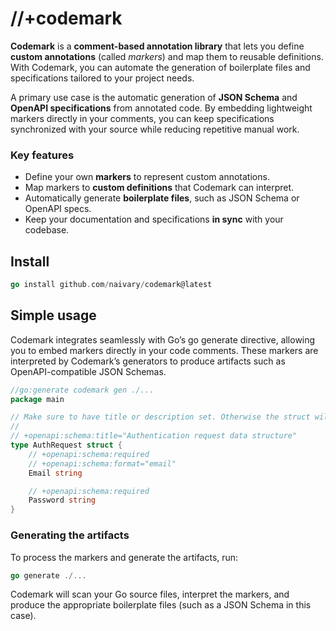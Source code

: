 # //+codemark

**Codemark** is a **comment-based annotation library** that lets you define
**custom annotations** (called _markers_) and map them to reusable definitions.
With Codemark, you can automate the generation of boilerplate files and
specifications tailored to your project needs.

A primary use case is the automatic generation of **JSON Schema** and **OpenAPI
specifications** from annotated code. By embedding lightweight markers directly
in your comments, you can keep specifications synchronized with your source
while reducing repetitive manual work.

### Key features

- Define your own **markers** to represent custom annotations.
- Map markers to **custom definitions** that Codemark can interpret.
- Automatically generate **boilerplate files**, such as JSON Schema or OpenAPI
  specs.
- Keep your documentation and specifications **in sync** with your codebase.

## Install

```go
go install github.com/naivary/codemark@latest
```

## Simple usage

Codemark integrates seamlessly with Go’s go generate directive, allowing you to
embed markers directly in your code comments. These markers are interpreted by
Codemark’s generators to produce artifacts such as OpenAPI-compatible JSON
Schemas.

```go
//go:generate codemark gen ./...
package main

// Make sure to have title or description set. Otherwise the struct will be ignored.
// 
// +openapi:schema:title="Authentication request data structure"
type AuthRequest struct {
    // +openapi:schema:required
    // +openapi:schema:format="email"
    Email string

    // +openapi:schema:required
    Password string
}
```

### Generating the artifacts

To process the markers and generate the artifacts, run:

```go
go generate ./...
```

Codemark will scan your Go source files, interpret the markers, and produce the
appropriate boilerplate files (such as a JSON Schema in this case).
